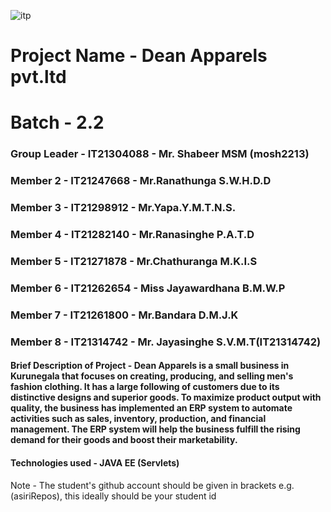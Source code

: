 
![itp](https://github.com/moshdev2213/DeanApparel/assets/103739510/2743c9b5-4777-469a-a0dd-a9278abffb14)

# Project Name - Dean Apparels pvt.ltd
# Batch - 2.2
### Group Leader - IT21304088 - Mr. Shabeer MSM (mosh2213)
### Member 2 - IT21247668 - Mr.Ranathunga S.W.H.D.D
### Member 3 - IT21298912 - Mr.Yapa.Y.M.T.N.S.
### Member 4 - IT21282140 - Mr.Ranasinghe P.A.T.D
### Member 5 - IT21271878 - Mr.Chathuranga M.K.I.S
### Member 6 - IT21262654 - Miss Jayawardhana B.M.W.P
### Member 7 - IT21261800 - Mr.Bandara D.M.J.K
### Member 8 - IT21314742 - Mr. Jayasinghe S.V.M.T(IT21314742)

#### Brief Description of Project - Dean Apparels is a small business in Kurunegala that focuses on creating, producing, and selling men's fashion clothing. It has a large following of customers due to its distinctive designs and superior goods. To maximize product output with quality, the business has implemented an ERP system to automate activities such as sales, inventory, production, and financial management. The ERP system will help the business fulfill the rising demand for their goods and boost their marketability.
#### Technologies used - JAVA EE (Servlets)

Note - The student's github account should be given in brackets e.g. (asiriRepos), this ideally should be your student id 

